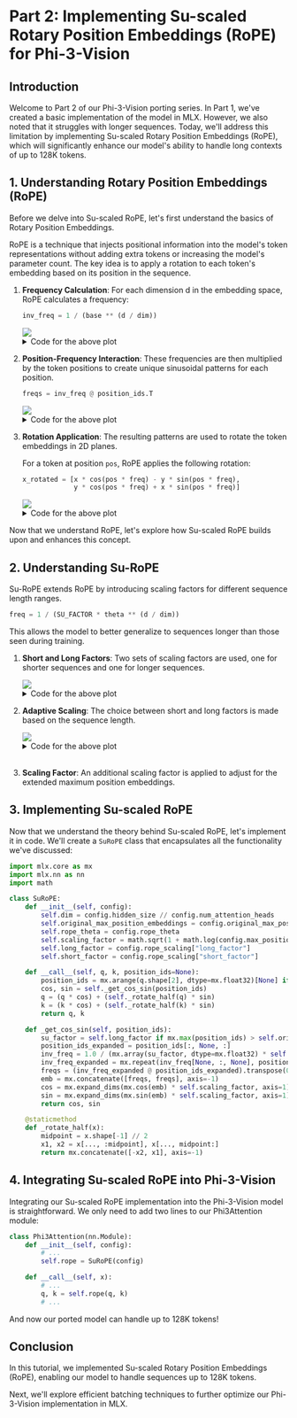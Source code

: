 # Part 2: Implementing Su-scaled Rotary Position Embeddings (RoPE) for Phi-3-Vision

## Introduction

Welcome to Part 2 of our Phi-3-Vision porting series. In Part 1, we've created a basic implementation of the model in MLX. However, we also noted that it struggles with longer sequences. Today, we'll address this limitation by implementing Su-scaled Rotary Position Embeddings (RoPE), which will significantly enhance our model's ability to handle long contexts of up to 128K tokens.

## 1. Understanding Rotary Position Embeddings (RoPE)

Before we delve into Su-scaled RoPE, let's first understand the basics of Rotary Position Embeddings.

RoPE is a technique that injects positional information into the model's token representations without adding extra tokens or increasing the model's parameter count. The key idea is to apply a rotation to each token's embedding based on its position in the sequence.

1. **Frequency Calculation**: For each dimension d in the embedding space, RoPE calculates a frequency:

    ```python
    inv_freq = 1 / (base ** (d / dim))
    ```

    <img src="https://raw.githubusercontent.com/JosefAlbers/Phi-3-Vision-MLX/main/assets/tutorial_part2_rope_inv.png">

    <details><summary>Code for the above plot</summary><pre>
    ```python
    import numpy as np
    import matplotlib.pyplot as plt

    dim = 3072 // 32  # hidden_size / num_heads
    position_ids = np.arange(15)[None]
    inv_freq_shape = np.arange(0, dim, 2) / dim
    inv_freq_vanilla = 1.0 / (10000.0**inv_freq_shape)

    plt.figure(figsize=(10, 6))
    plt.title('Inverse Frequencies in RoPE')
    plt.plot(inv_freq_vanilla, label='Vanilla RoPE')
    plt.xlabel('Dimension')
    plt.ylabel('Inverse Frequency')
    plt.legend()
    plt.show()
    ```
    </pre></details><br>


2. **Position-Frequency Interaction**: These frequencies are then multiplied by the token positions to create unique sinusoidal patterns for each position.

    ```python
    freqs = inv_freq @ position_ids.T
    ```

    <img src="https://raw.githubusercontent.com/JosefAlbers/Phi-3-Vision-MLX/main/assets/tutorial_part2_rope_int.png">

    <details><summary>Code for the above plot</summary><pre>
    ```python
    inv_freq_expanded = np.repeat(inv_freq_vanilla[None, :, None], position_ids.shape[0], axis=0)
    position_ids_expanded = position_ids[:, None, :]
    freqs = np.matmul(inv_freq_expanded, position_ids_expanded).transpose(0, 2, 1)

    plt.figure(figsize=(12, 6))
    plt.title('Frequency-Position Interaction in RoPE')
    for i, freq_i in enumerate(freqs[0]):
        plt.plot(freq_i.flatten(), label=f'Position {i}')
    plt.xlabel('Dimension')
    plt.ylabel('Frequency')
    plt.legend(title="Position IDs", loc="upper right", bbox_to_anchor=(1.15, 1), frameon=False)
    plt.tight_layout()
    plt.show()
    ```
    </pre></details><br>


3. **Rotation Application**: The resulting patterns are used to rotate the token embeddings in 2D planes.

    For a token at position `pos`, RoPE applies the following rotation:

    ```python
    x_rotated = [x * cos(pos * freq) - y * sin(pos * freq),
                 y * cos(pos * freq) + x * sin(pos * freq)]
    ```

    <img src="https://raw.githubusercontent.com/JosefAlbers/Phi-3-Vision-MLX/main/assets/tutorial_part2_rope_rot.png">

    <details><summary>Code for the above plot</summary><pre>
    ```python
    dim = 64  # Example dimension
    max_seq_len = 100

    # Calculate frequencies
    freqs = 1.0 / (10000 ** (np.arange(0, dim, 2) / dim))

    # Generate position embeddings
    pos_enc = np.zeros((max_seq_len, dim))
    positions = np.arange(max_seq_len)[:, np.newaxis]
    angles = positions * freqs[np.newaxis, :]

    pos_enc[:, 0::2] = np.cos(angles)
    pos_enc[:, 1::2] = np.sin(angles)

    # Visualize
    plt.figure(figsize=(12, 6))
    plt.imshow(pos_enc, aspect='auto', cmap='coolwarm')
    plt.title('Vanilla RoPE Embeddings')
    plt.xlabel('Dimension')
    plt.ylabel('Position')
    plt.colorbar()
    plt.show()
    ```
    </pre></details><br>


Now that we understand RoPE, let's explore how Su-scaled RoPE builds upon and enhances this concept.

## 2. Understanding Su-RoPE

Su-RoPE extends RoPE by introducing scaling factors for different sequence length ranges. 

```python
freq = 1 / (SU_FACTOR * theta ** (d / dim))
```

This allows the model to better generalize to sequences longer than those seen during training.

1. **Short and Long Factors**: Two sets of scaling factors are used, one for shorter sequences and one for longer sequences.

    <img src="https://raw.githubusercontent.com/JosefAlbers/Phi-3-Vision-MLX/main/assets/tutorial_part2_surope_fac.png">
    
    <details><summary>Code for the above plot</summary><pre>
    ```python
    import numpy as np
    import matplotlib.pyplot as plt

    dim = 3072 // 32  # hidden_size / num_heads
    position_ids = np.arange(15)[None]
    inv_freq_shape = np.arange(0, dim, 2) / dim

    short_factors = np.array([1.05, 1.05, 1.05, 1.10, 1.10, 1.10, 1.25, 1.25, 1.40, 1.45, 1.55, 1.85, 1.90, 2.00, 2.00, 2.00, 2.00, 2.00, 2.00, 2.00, 2.00, 2.00, 2.00, 2.00, 2.00, 2.00, 2.00, 2.00, 2.00, 2.00, 2.00, 2.10, 2.10, 2.20, 2.35, 2.35, 2.35, 2.35, 2.40, 2.40, 2.65, 2.70, 2.90, 2.95, 3.05, 3.05, 3.05, 3.05])
    long_factors = np.array([1.03, 1.05, 1.05, 1.08, 1.23, 1.23, 1.30, 1.45, 1.60, 1.65, 1.90, 2.86, 3.69, 5.42, 5.49, 5.49, 9.09, 11.58, 15.66, 15.77, 15.79, 18.36, 22.00, 23.08, 30.01, 32.35, 32.59, 35.56, 39.95, 53.84, 56.20, 57.95, 59.29, 59.77, 59.92, 61.19, 61.96, 62.50, 63.37, 63.48, 63.48, 63.66, 63.85, 64.08, 64.76, 64.80, 64.81, 64.81])

    plt.figure(figsize=(10, 6))
    plt.title('Su-scaled RoPE Factors')
    plt.plot(short_factors, label='Short Factors')
    plt.plot(long_factors, label='Long Factors')
    plt.xlabel('Factor Index')
    plt.ylabel('Factor Value')
    plt.legend()

    inv_freq_vanilla = 1.0 / (10000.0**inv_freq_shape)
    inv_freq_short = 1.0 / (short_factors * 10000.0**inv_freq_shape)
    inv_freq_long = 1.0 / (long_factors * 10000.0**inv_freq_shape)
    plt.show()
    ```
    </pre></details><br>


2. **Adaptive Scaling**: The choice between short and long factors is made based on the sequence length.

    <img src="https://raw.githubusercontent.com/JosefAlbers/Phi-3-Vision-MLX/main/assets/tutorial_part2_surope_inv.png">

    <details><summary>Code for the above plot</summary><pre>
    ```python
    plt.figure(figsize=(10, 6))
    plt.title('Inverse Frequencies with Su-scaling')
    plt.plot(inv_freq_vanilla, label='Vanilla RoPE')
    plt.plot(inv_freq_short, label='Short-scaled RoPE')
    plt.plot(inv_freq_long, label='Long-scaled RoPE')
    plt.xlabel('Dimension')
    plt.ylabel('Inverse Frequency')
    plt.legend()
    plt.tight_layout()
    plt.show()
    ```
    </pre></details><br>


3. **Scaling Factor**: An additional scaling factor is applied to adjust for the extended maximum position embeddings.

## 3. Implementing Su-scaled RoPE

Now that we understand the theory behind Su-scaled RoPE, let's implement it in code. We'll create a `SuRoPE` class that encapsulates all the functionality we've discussed:

```python
import mlx.core as mx
import mlx.nn as nn
import math

class SuRoPE:
    def __init__(self, config):
        self.dim = config.hidden_size // config.num_attention_heads
        self.original_max_position_embeddings = config.original_max_position_embeddings
        self.rope_theta = config.rope_theta
        self.scaling_factor = math.sqrt(1 + math.log(config.max_position_embeddings / config.original_max_position_embeddings) / math.log(config.original_max_position_embeddings))
        self.long_factor = config.rope_scaling["long_factor"]
        self.short_factor = config.rope_scaling["short_factor"]

    def __call__(self, q, k, position_ids=None):
        position_ids = mx.arange(q.shape[2], dtype=mx.float32)[None] if position_ids is None else position_ids
        cos, sin = self._get_cos_sin(position_ids)
        q = (q * cos) + (self._rotate_half(q) * sin)
        k = (k * cos) + (self._rotate_half(k) * sin)
        return q, k

    def _get_cos_sin(self, position_ids):
        su_factor = self.long_factor if mx.max(position_ids) > self.original_max_position_embeddings else self.short_factor
        position_ids_expanded = position_ids[:, None, :]
        inv_freq = 1.0 / (mx.array(su_factor, dtype=mx.float32) * self.rope_theta**(mx.arange(0, self.dim, 2, dtype=mx.float32) / self.dim))
        inv_freq_expanded = mx.repeat(inv_freq[None, :, None], position_ids.shape[0], axis=0)
        freqs = (inv_freq_expanded @ position_ids_expanded).transpose(0, 2, 1)
        emb = mx.concatenate([freqs, freqs], axis=-1)
        cos = mx.expand_dims(mx.cos(emb) * self.scaling_factor, axis=1)
        sin = mx.expand_dims(mx.sin(emb) * self.scaling_factor, axis=1)
        return cos, sin

    @staticmethod
    def _rotate_half(x):
        midpoint = x.shape[-1] // 2
        x1, x2 = x[..., :midpoint], x[..., midpoint:]
        return mx.concatenate([-x2, x1], axis=-1)
```

## 4. Integrating Su-scaled RoPE into Phi-3-Vision

Integrating our Su-scaled RoPE implementation into the Phi-3-Vision model is straightforward. We only need to add two lines to our Phi3Attention module:

```python
class Phi3Attention(nn.Module):
    def __init__(self, config):
        # ...
        self.rope = SuRoPE(config)

    def __call__(self, x):
        # ...
        q, k = self.rope(q, k)
        # ...
```

And now our ported model can handle up to 128K tokens!

## Conclusion

In this tutorial, we implemented Su-scaled Rotary Position Embeddings (RoPE), enabling our model to handle sequences up to 128K tokens. 

Next, we'll explore efficient batching techniques to further optimize our Phi-3-Vision implementation in MLX.